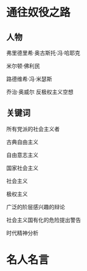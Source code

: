 # 通往奴役之路

## 人物

弗里德里希·奥古斯托·冯·哈耶克

米尔顿·佛利民

路德维希·冯·米瑟斯

乔治·奥威尔	反极权主义空想

## 关键词

所有党派的社会主义者



古典自由主义

自由意志主义

国家社会主义

社会主义

极权主义



广泛的阶层感兴趣的辩论

社会主义国有化的危险提出警告



时代精神分析



# 名人名言

>